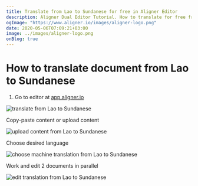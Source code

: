 ```yaml
---
title: Translate from Lao to Sundanese for free in Aligner Editor
description: Aligner Dual Editor Tutorial. How to translate for free from Lao to Sundanese. Aligner is multilingual document management platform. 
ogImage: "https://www.aligner.io/images/aligner-logo.png"
date: 2020-05-06T07:09:21+03:00
image: ../images/aligner-logo.png
onBlog: true
---
```


# How to translate document from Lao to Sundanese

1. Go to editor at [app.aligner.io](https://app.aligner.io "Aligner App web page")

![translate from Lao to Sundanese](../aligner-blank-editor.png "translate from Lao to Sundanese")

Copy-paste content or upload content

![upload content from Lao to Sundanese](../aligner-uploaded-document.png "upload content from Lao to Sundanese")

Choose desired language

![choose machine translation from Lao to Sundanese](../aligner-language-dropdown.png "choose machine translation from Lao to Sundanese")

Work and edit 2 documents in parallel

![edit translation from Lao to Sundanese](../aligner-double-sitded-editor.png "edit translation from Lao to Sundanese")

